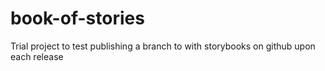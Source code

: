 # book-of-stories
Trial project to test publishing a branch to with storybooks on github upon each release
